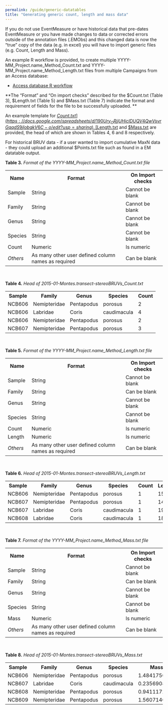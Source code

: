 ```yaml
---
permalink: /guide/generic-datatables
title: "Generating generic count, length and mass data"
---
```

If you do not use EventMeasure or have historical data that pre-dates EventMeasure or you have made changes to data or corrected errors outside of the annotation files (.EMObs) and this changed data is now the “true” copy of the data (e.g. in excel) you will have to import generic files (e.g. Count, Length and Mass).

An example R workflow is provided, to create multiple YYYY-MM_Project.name_Method_Count.txt and YYYY-MM_Project.name_Method_Length.txt files from multiple Campaigns from an Access database:

* [Access database R workflow](https://drive.google.com/open?id=0B3r8G-BQG6W8ck8tN1pNclgyVXc)

**The “Format” and “On import checks” described for the $Count.txt (Table 3), $Length.txt (Table 5) and $Mass.txt (Table 7) indicate the format and requirement of fields for the file to be successfully uploaded. **

An example template for [$Count.txt](https://docs.google.com/spreadsheets/d/190Ury_ORjjUHicIDUQV4QwVsvrGqqdS9jlobgkV6C-o/edit?usp=sharing), [$Length.txt](https://docs.google.com/spreadsheets/d/1PtDiuVhesGo25D6GEMTLGZbzAJ6kjLjhE8KVkgy9us0/edit?usp=sharing) and [$Mass.txt](https://docs.google.com/spreadsheets/d/12XSnvSmXH9aq3vVlQvEtbUUypxY-Ycg5J1w14T23B-o/edit?usp=sharing) are provided, the head of which are shown in Tables 4, 6 and 8 respectively.

For historical BRUV data - if a user wanted to import cumulative MaxN data - they could upload an additional $Points.txt file such as found in a EM datatable output.

**Table 3.** <i>Format of the YYYY-MM_Project.name_Method_Count.txt file</i>
<table class="simpleTable">
  <tr>
    <th>Name</th>
    <th>Format</th> 
    <th>On Import checks</th>
  </tr>
  <tr>
    <td>Sample</td>
    <td>String</td>
    <td>Cannot be blank</td>
  </tr>
  <tr>
    <td>Family</td>
    <td>String</td>
    <td>Cannot be blank</td>
  </tr>
  <tr>
    <td>Genus</td>
    <td>String</td>
    <td>Cannot be blank</td>
  </tr>
  <tr>
    <td>Species</td>
    <td>String</td>
    <td>Cannot be blank</td>
  </tr>
  <tr>
    <td>Count</td>
    <td>Numeric</td>
    <td>Is numeric</td>
  </tr>
  <tr>
    <td><i>Others</i></td>
    <td>As many other user defined column names as required</td>
    <td>Can be blank</td>
  </tr>
</table>
<br>

**Table 4.** <i>Head of 2015-01-Montes.transect-stereoBRUVs_Count.txt</i>
<table class="simpleTable">
  <tr>
    <th>Sample</th>
    <th>Family</th> 
    <th>Genus</th>
    <th>Species</th>
    <th>Count</th>
  </tr>
  <tr>
    <td>NCB606</td>
    <td>Nemipteridae</td>
    <td>Pentapodus</td>
    <td>porosus</td>
    <td>2</td>
  </tr>
  <tr>
    <td>NCB606</td>
    <td>Labridae</td>
    <td>Coris</td>
    <td>caudimacula</td>
    <td>4</td>
  </tr>
  <tr>
    <td>NCB606</td>
    <td>Nemipteridae</td>
    <td>Pentapodus</td>
    <td>porosus</td>
    <td>2</td>
  </tr>
  <tr>
    <td>NCB607</td>
    <td>Nemipteridae</td>
    <td>Pentapodus</td>
    <td>porosus</td>
    <td>3</td>
  </tr>
</table>
<br>

**Table 5.** <i>Format of the YYYY-MM_Project.name_Method_Length.txt file</i>
<table class="simpleTable">
  <tr>
    <th>Name</th>
    <th>Format</th> 
    <th>On Import checks</th>
  </tr>
  <tr>
    <td>Sample</td>
    <td>String</td>
    <td>Cannot be blank</td>
  </tr>
  <tr>
    <td>Family</td>
    <td>String</td>
    <td>Can be blank</td>
  </tr>
  <tr>
    <td>Genus</td>
    <td>String</td>
    <td>Cannot be blank</td>
  </tr>
  <tr>
    <td>Species</td>
    <td>String</td>
    <td>Cannot be blank</td>
  </tr>
  <tr>
    <td>Count</td>
    <td>Numeric</td>
    <td>Is numeric</td>
  </tr>
    <tr>
    <td>Length</td>
    <td>Numeric</td>
    <td>Is numeric</td>
  </tr>
  <tr>
    <td><i>Others</i></td>
    <td>As many other user defined column names as required</td>
    <td>Can be blank</td>
  </tr>
</table>
<br>

**Table 6.** <i>Head of 2015-01-Montes.transect-stereoBRUVs_Length.txt</i>
<table class="simpleTable">
  <tr>
    <th>Sample</th>
    <th>Family</th> 
    <th>Genus</th>
    <th>Species</th>
    <th>Count</th>
    <th>Length</th>
  </tr>
  <tr>
    <td>NCB606</td>
    <td>Nemipteridae</td>
    <td>Pentapodus</td>
    <td>porosus</td>
    <td>1</td>
    <td>150</td>
  </tr>
  <tr>
    <td>NCB607</td>
    <td>Nemipteridae</td>
    <td>Pentapodus</td>
    <td>porosus</td>
    <td>1</td>
    <td>140</td>
  </tr>
  <tr>
    <td>NCB607</td>
    <td>Labridae</td>
    <td>Coris</td>
    <td>caudimacula</td>
    <td>1</td>
    <td>190</td>
  </tr>
  <tr>
    <td>NCB608</td>
    <td>Labridae</td>
    <td>Coris</td>
    <td>caudimacula</td>
    <td>1</td>
    <td>180</td>
  </tr>
</table>
<br>

**Table 7.** <i>Format of the YYYY-MM_Project.name_Method_Mass.txt file </i>
<table class="simpleTable">
  <tr>
    <th>Name</th>
    <th>Format</th> 
    <th>On Import checks</th>
  </tr>
  <tr>
    <td>Sample</td>
    <td>String</td>
    <td>Cannot be blank</td>
  </tr>
  <tr>
    <td>Family</td>
    <td>String</td>
    <td>Can be blank</td>
  </tr>
  <tr>
    <td>Genus</td>
    <td>String</td>
    <td>Cannot be blank</td>
  </tr>
  <tr>
    <td>Species</td>
    <td>String</td>
    <td>Cannot be blank</td>
  </tr>
  <tr>
    <td>Mass</td>
    <td>Numeric</td>
    <td>Is numeric</td>
  </tr>
  <tr>
    <td><i>Others</i></td>
    <td>As many other user defined column names as required</td>
    <td>Can be blank</td>
  </tr>
</table>
<br>

**Table 8.** <i>Head of 2015-01-Montes.transect-stereoBRUVs_Mass.txt</i>
<table class="simpleTable">
  <tr>
    <th>Sample</th>
    <th>Family</th> 
    <th>Genus</th>
    <th>Species</th>
    <th>Mass</th>
  </tr>
  <tr>
    <td>NCB606</td>
    <td>Nemipteridae</td>
    <td>Pentapodus</td>
    <td>porosus</td>
    <td>1.484175026</td>
  </tr>
  <tr>
    <td>NCB607</td>
    <td>Labridae</td>
    <td>Coris</td>
    <td>caudimacula</td>
    <td>0.2356908879</td>
  </tr>
  <tr>
    <td>NCB608</td>
    <td>Nemipteridae</td>
    <td>Pentapodus</td>
    <td>porosus</td>
    <td>0.941117226</td>
  </tr>
  <tr>
    <td>NCB609</td>
    <td>Nemipteridae</td>
    <td>Pentapodus</td>
    <td>porosus</td>
    <td>1.560714043</td>
  </tr>
</table>
<br>
